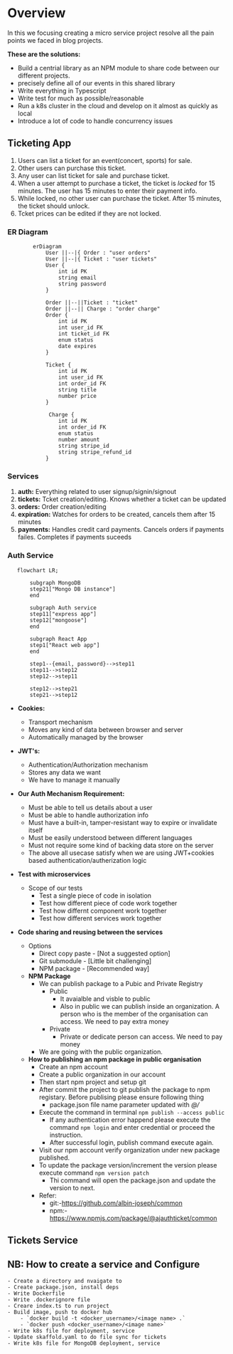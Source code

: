 # Overview

In this we focusing creating a micro service project resolve all the pain points we faced in blog projects.

**These are the solutions:**
- Build a centrial library as an NPM module to share code between our different projects.
- precisely define all of our events in this shared library
- Write everything in Typescript
- Write test for much as possible/reasonable
- Run a k8s cluster in the cloud and develop on it almost as quickly as local
- Introduce a lot of code to handle concurrency issues

## Ticketing App

1. Users can list a ticket for an event(concert, sports) for sale.
2. Other users can purchase this ticket.
3. Any user can list ticket for sale and purchase ticket.
4. When a user attempt to purchase a ticket, the ticket is *locked* for 15 minutes. The user has 15 minutes to enter their payment info.
5. While locked, no other user can purchase the ticket. After 15 minutes, the ticket should unlock.
6. Tcket prices can be edited if they are not locked.

### ER Diagram

``` mermaid
        erDiagram
            User ||--|{ Order : "user orders"
            User ||--|{ Ticket : "user tickets"
            User {
                int id PK
                string email
                string password
            }

            Order ||--||Ticket : "ticket"
            Order ||--|| Charge : "order charge"
            Order {
                int id PK
                int user_id FK
                int ticket_id FK
                enum status
                date expires
            }

            Ticket {
                int id PK
                int user_id FK
                int order_id FK
                string title
                number price
            }

             Charge {
                int id PK
                int order_id FK
                enum status
                number amount
                string stripe_id
                string stripe_refund_id
            }

```

### Services
1. **auth:** Everything related to user signup/signin/signout
2. **tickets:** Tcket creation/editing. Knows whether a ticket can be updated
3. **orders:** Order creation/editing
4. **expiration:** Watches for orders to be created, cancels them after 15 minutes
5. **payments:** Handles credit card payments. Cancels orders if payments failes. Completes if payments suceeds

### Auth Service

 ``` mermaid
    flowchart LR;

        subgraph MongoDB
        step21["Mongo DB instance"]
        end
        
        subgraph Auth service
        step11["express app"]
        step12["mongoose"]
        end

        subgraph React App
        step1["React web app"]
        end

        step1--{email, password}-->step11
        step11-->step12
        step12-->step11

        step12-->step21
        step21-->step12
```

- **Cookies:**
    - Transport mechanism
    - Moves any kind of data between browser and server
    - Automatically managed by the browser
- **JWT's:**
    - Authentication/Authorization mechanism
    - Stores any data we want
    - We have to manage it manually
- **Our Auth Mechanism Requirement:**
    - Must be able to tell us details about a user
    - Must be able to handle authorization info
    - Must have a built-in, tamper-resistant way to expire or invalidate itself
    - Must be easily understood between different languages
    - Must not require some kind of backing data store on the server
    - The above all usecase satisfy when we are using JWT+cookies based authentication/autherization logic

- **Test with microservices**
    - Scope of our tests
        - Test a single piece of code in isolation
        - Test how different piece of code work together
        - Test how differnt component work together
        - Test how different services work together
- **Code sharing and reusing between the services**
    - Options
        - Direct copy paste - [Not a suggested option]
        - Git submodule - [Little bit challenging]
        - NPM package - [Recommended way]
    - **NPM Package**
        - We can publish package to a Pubic and Private Registry
            - Public
                - It avaialble and visble to public
                - Also in public we can publish inside an organization. A person who is the member of the organisation can access. We need to pay extra money
            - Private
                - Private or dedicate person can access. We need to pay money
        - We are going with the public organization.
    - **How to publishing an npm package in public organisation**
        - Create an npm account
        - Create a public organization in our account
        - Then start npm project and setup git
        - After commit the project to git publish the package to npm registary. Before publising please ensure following thing
            - package.json file name parameter updated with *@<npmorgname>/<packagename>*
        - Execute the command in terminal `npm publish --access public`
            - If any authentication error happend please execute the command `npm login` and enter credential or proceed the instruction.
            - After successful login, publish command execute again.
        - Visit our npm account verify organization under new package published.
        - To update the package version/increment the version please execute command `npm version patch`
            - Thi command will open the package.json and update the version to next.
        - Refer:
            - git:-https://github.com/albin-joseph/common
            - npm:-https://www.npmjs.com/package/@ajauthticket/common
            

## Tickets Service



## NB: How to create a service and Configure
    - Create a directory and nvaigate to
    - Create package.json, install deps
    - Write Dockerfile
    - Write .dockerignore file
    - Creare index.ts to run project
    - Build image, push to docker hub 
        - `docker build -t <docker_username>/<image name> .`
        - `docker push <docker_username>/<image name>`
    - Write k8s file for deployment, service
    - Update skaffold.yaml to do file sync for tickets
    - Write k8s file for MongoDB deployment, service